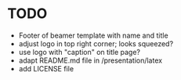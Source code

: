 TODO
=====

* Footer of beamer template with name and title 
* adjust logo in top right corner; looks squeezed?
* use logo with "caption" on title page?
* adapt README.md file in /presentation/latex
* add LICENSE file
